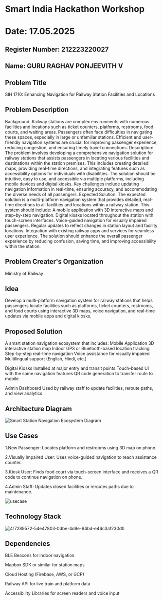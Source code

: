 # Smart India Hackathon Workshop
# Date: 17.05.2025
## Register Number: 212223220027
## Name: GURU RAGHAV PONJEEVITH V
## Problem Title
SIH 1710: Enhancing Navigation for Railway Station Facilities and Locations
## Problem Description
Background: Railway stations are complex environments with numerous facilities and locations such as ticket counters, platforms, restrooms, food courts, and waiting areas. Passengers often face difficulties in navigating these spaces, especially in large or unfamiliar stations. Efficient and user-friendly navigation systems are crucial for improving passenger experience, reducing congestion, and ensuring timely travel connections. Description: The problem involves developing a comprehensive navigation solution for railway stations that assists passengers in locating various facilities and destinations within the station premises. This includes creating detailed maps, providing real-time directions, and integrating features such as accessibility options for individuals with disabilities. The solution should be intuitive, easy to use, and accessible via multiple platforms, including mobile devices and digital kiosks. Key challenges include updating navigation information in real-time, ensuring accuracy, and accommodating the diverse needs of all passengers. Expected Solution: The expected solution is a multi-platform navigation system that provides detailed, real-time directions to all facilities and locations within a railway station. This system should include: A mobile application with 3D interactive maps and step-by-step navigation. Digital kiosks located throughout the station with touch-screen interfaces. Voice-guided navigation for visually impaired passengers. Regular updates to reflect changes in station layout and facility locations. Integration with existing railway apps and services for seamless user experience. The solution should enhance the overall passenger experience by reducing confusion, saving time, and improving accessibility within the station.

## Problem Creater's Organization
Ministry of Railway

## Idea
Develop a multi-platform navigation system for railway stations that helps passengers locate facilities such as platforms, ticket counters, restrooms, and food courts using interactive 3D maps, voice navigation, and real-time updates via mobile apps and digital kiosks.

## Proposed Solution 
A smart station navigation ecosystem that includes:
  Mobile Application
    3D interactive station map
    Indoor GPS or Bluetooth-based location tracking
    Step-by-step real-time navigation
    Voice assistance for visually impaired
    Multilingual support (English, Hindi, etc.)

 Digital Kiosks
    Installed at major entry and transit points
    Touch-based UI with the same navigation features
    QR code generation to transfer route to mobile

 Admin Dashboard
    Used by railway staff to update facilities, reroute paths, and view analytics

## Architecture Diagram
![Smart Station Navigation Ecosystem Diagram](https://github.com/user-attachments/assets/f2243444-9540-4839-80ca-736c55962e24)

## Use Cases
1.New Passenger: Locates platform and restrooms using 3D map on phone.

2.Visually Impaired User: Uses voice-guided navigation to reach assistance counter.

3.Kiosk User: Finds food court via touch-screen interface and receives a QR code to continue navigation on phone.

4.Admin Staff: Updates closed facilities or reroutes paths due to maintenance.

![usecase](https://github.com/user-attachments/assets/f746fc01-ba72-4fba-adc0-1eb97d9f318d)



## Technology Stack
![417289572-54e47803-0dbe-4d8e-94bd-e44c3a1230d0](https://github.com/user-attachments/assets/8a523546-3a23-4db0-a881-aa6db5926dad)


## Dependencies
BLE Beacons for indoor navigation

Mapbox SDK or similar for station maps

Cloud Hosting (Firebase, AWS, or GCP)

Railway API for live train and platform data

Accessibility Libraries for screen readers and voice input


